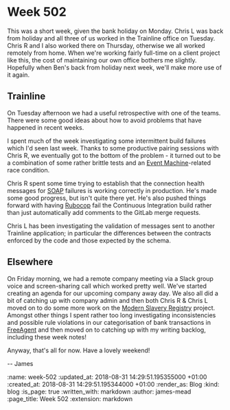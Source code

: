 Week 502
========

This was a short week, given the bank holiday on Monday. Chris L was back from holiday and all three of us worked in the Trainline office on Tuesday. Chris R and I also worked there on Thursday, otherwise we all worked remotely from home. When we're working fairly full-time on a client project like this, the cost of maintaining our own office bothers me slightly. Hopefully when Ben's back from holiday next week, we'll make more use of it again.

## Trainline

On Tuesday afternoon we had a useful retrospective with one of the teams. There were some good ideas about how to avoid problems that have happened in recent weeks.

I spent much of the week investigating some intermittent build failures which I'd seen last week. Thanks to some productive pairing sessions with Chris R, we eventually got to the bottom of the problem - it turned out to be a combination of some rather brittle tests and an [Event Machine][]-related race condition.

Chris R spent some time trying to establish that the connection health messages for [SOAP][] failures is working correctly in production. He's made some good progress, but isn't quite there yet. He's also pushed things forward with having [Rubocop][] fail the Continuous Integration build rather than just automatically add comments to the GitLab merge requests.

Chris L has been investigating the validation of messages sent to another Trainline application; in particular the differences between the contracts enforced by the code and those expected by the schema.

## Elsewhere

On Friday morning, we had a remote company meeting via a Slack group voice and screen-sharing call which worked pretty well. We've started creating an agenda for our upcoming company away day. We also all did a bit of catching up with company admin and then both Chris R & Chris L moved on to do some more work on the [Modern Slavery Registry][] project. Amongst other things I spent rather too long investigating inconsistencies and possible rule violations in our categorisation of bank transactions in [FreeAgent][] and then moved on to catching up with my writing backlog, including these week notes!

Anyway, that's all for now. Have a lovely weekend!

-- James

[Event Machine]: https://github.com/eventmachine/eventmachine
[SOAP]: https://en.wikipedia.org/wiki/SOAP
[Rubocop]: http://docs.rubocop.org/en/latest/
[Modern Slavery Registry]: https://www.modernslaveryregistry.org/
[FreeAgent]: https://www.freeagent.com/

:name: week-502
:updated_at: 2018-08-31 14:29:51.195355000 +01:00
:created_at: 2018-08-31 14:29:51.195344000 +01:00
:render_as: Blog
:kind: blog
:is_page: true
:written_with: markdown
:author: james-mead
:page_title: Week 502
:extension: markdown
